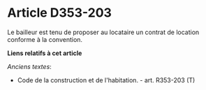 # Article D353-203

Le bailleur est tenu de proposer au locataire un contrat de location conforme à la convention.

**Liens relatifs à cet article**

_Anciens textes_:

  - Code de la construction et de l'habitation. - art. R353-203 (T)
